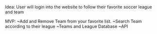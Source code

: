 Idea:
User will login into the website to follow their favorite soccer league and team

MVP:
~Add and Remove Team from your favorite list.
~Search Team according to their league
~Teams and League Database
~API
